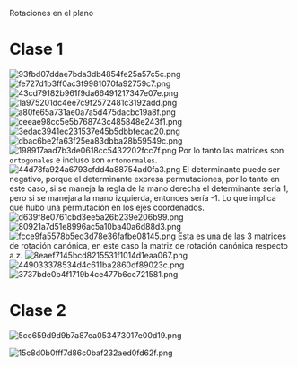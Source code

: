 Rotaciones en el plano

# Clase 1
![93fbd07ddae7bda3db4854fe25a57c5c.png](../../img/93c8f4f46f094834987eca0a20c94176.png)
![fe727d1b3ff0ac3f9981070fa92759c7.png](../../img/1a4abe518f63428cb01e7ef0b4cce4fb.png)
![43cd79182b961f9da66491217347e07e.png](../../img/d3dd10d87ed74a42856d367753521669.png)
![1a975201dc4ee7c9f2572481c3192add.png](../../img/4b351b6aba2645738c43aa4e1e7e6dde.png)
![a80fe65a731ae0a7a5d475dacbc19a8f.png](../../img/fad15e90dc5d47db8eeac734c0114860.png)
![ceeae98cc5e5b768743c485848e243f1.png](../../img/3192fbbd401f4b5fbbe4b7c8bfc18a15.png)
![3edac3941ec231537e45b5dbbfecad20.png](../../img/527bfa61e3cd430e9a772990789899a7.png)
![dbac6be2fa63f25ea83dbba28b59549c.png](../../img/c3f86ff6334c42cab924dce08f4ab290.png)
![198917aad7b3de0618cc5432202fcc7f.png](../../img/0e8464921b3b4fb589766dcd1a575908.png)
Por lo tanto las matrices son `ortogonales` e incluso son `ortonormales`.
![44d78fa924a6793cfdd4a88754ad0fa3.png](../../img/d2ac4aec60914fc7b44bad58622a1c6d.png)
El determinante puede ser negativo, porque el determinante expresa permutaciones, por lo tanto en este caso, si se maneja la regla de la mano derecha el determinante sería 1, pero si se manejara la mano izquierda, entonces sería -1. Lo que implica que hubo una permutación en los ejes coordenados.
![d639f8e0761cbd3ee5a26b239e206b99.png](../../img/7936ddead88441e3a627b3531ff8bfa2.png)
![80921a7d51e8996ac5a10ba40a6d88d3.png](../../img/a7e8318c33fc45f095da4ec420599c9a.png)
![fcce9fa5578b5ed3d78e36fafbe08145.png](../../img/759b544ac4044cd5bedea8b44944ff74.png)
Esta es una de las 3 matrices de rotación canónica, en este caso la matriz de rotación canónica respecto a z.
![8eaef7145bcd8215531f1014d1eaa067.png](../../img/d4000a7c8333483fabf6dc2068bf749e.png)
![449033378534d4c611ba2860df89023c.png](../../img/c9b78eb30f2a4ded94f3d054d022ca47.png)
![3737bde0b4f1719b4ce477b6cc721581.png](../../img/1a34dde47fdc49a6b33b60fb252fd319.png)
# Clase 2
![5cc659d9d9b7a87ea053473017e00d19.png](../../img/11e2d46c69f14a839ec93219489223f8.png)

![15c8d0b0fff7d86c0baf232aed0fd62f.png](../../img/5047f3f9defc470da2118a80d3a85bbf.png)
